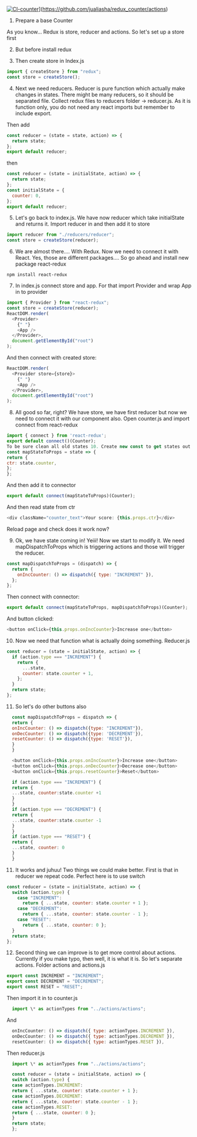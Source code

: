 [![CI-counter](https://github.com/jualiasha/redux_counter/actions/workflows/main.yml/badge.svg)](https://github.com/jualiasha/redux_counter/actions/workflows/main.yml)](https://github.com/jualiasha/redux_counter/actions)


1. Prepare a base Counter

As you know... Redux is store, reducer and actions. So let's set up a store first

2. But before install redux

3. Then create store in Index.js

```js
import { createStore } from "redux";
const store = createStore();
```

4. Next we need reducers. Reducer is pure function which actually make changes in states. There might be many reducers, so it should be separated file. Collect redux files to reducers folder -> reducer.js. As it is function only, you do not need any react imports but remember to include export.

Then add

```js
const reducer = (state = state, action) => {
  return state;
};
export default reducer;
```

then

```js
const reducer = (state = initialState, action) => {
  return state;
};
const initialState = {
  counter: 0,
};
export default reducer;
```

5. Let's go back to index.js. We have now reducer which take initialState and returns it. Import reducer in and then add it to store

```js
import reducer from "./reducers/reducer";
const store = createStore(reducer);
```

6. We are almost there.... With Redux. Now we need to connect it with React. Yes, those are different packages.... So go ahead and install new package react-redux

```
npm install react-redux
```

7. In index.js connect store and app. For that import Provider and wrap App in to provider

```js
import { Provider } from "react-redux";
const store = createStore(reducer);
ReactDOM.render(
  <Provider>
    {" "}
    <App />
  </Provider>,
  document.getElementById("root")
);
```

And then connect with created store:

```js
ReactDOM.render(
  <Provider store={store}>
    {" "}
    <App />
  </Provider>,
  document.getElementById("root")
);
```

8. All good so far, right? We have store, we have first reducer but now we need to connect it with our component also. Open counter.js and import connect from react-redux

```js
import { connect } from 'react-redux';
export default connect()(Counter);
To be sure clean all old states 10. Create new const to get states out from component
const mapStateToProps = state => {
return {
ctr: state.counter,
};
};
```

And then add it to connector

```js
export default connect(mapStateToProps)(Counter);
```

And then read state from ctr

```js
<div className="counter_text">Your score: {this.props.ctr}</div>
```

Reload page and check does it work now?

9. Ok, we have state coming in! Yeiii! Now we start to modify it. We need mapDispatchToProps which is triggering actions and those will trigger the reducer.

```js
const mapDispatchToProps = (dispatch) => {
  return {
    onIncCounter: () => dispatch({ type: "INCREMENT" }),
  };
};
```

Then connect with connector:

```js
export default connect(mapStateToProps, mapDispatchToProps)(Counter);
```

And button clicked:

```js
<button onClick={this.props.onIncCounter}>Increase one</button>
```

10. Now we need that function what is actually doing something. Reducer.js

```js
const reducer = (state = initialState, action) => {
  if (action.type === "INCREMENT") {
    return {
      ...state,
      counter: state.counter + 1,
    };
  }
  return state;
};
```

11. So let's do other buttons also

```js
  const mapDispatchToProps = dispatch => {
  return {
  onIncCounter: () => dispatch({type: "INCREMENT"}),
  onDecCounter: () => dispatch({type: 'DECREMENT'}),
  resetCounter: () => dispatch({type: 'RESET'}),
  }
  }

  <button onClick={this.props.onIncCounter}>Increase one</button>
  <button onClick={this.props.onDecCounter}>Decrease one</button>
  <button onClick={this.props.resetCounter}>Reset</button>

  if (action.type === "INCREMENT") {
  return {
  ...state, counter:state.counter +1
  }
  }
  if (action.type === "DECREMENT") {
  return {
  ...state, counter:state.counter -1
  }
  }
  if (action.type === "RESET") {
  return {
  ...state, counter: 0
  }
  }
```

11. It works and juhuu! Two things we could make better. First is that in reducer we repeat code. Perfect here is to use switch

```js
const reducer = (state = initialState, action) => {
  switch (action.type) {
    case "INCREMENT":
      return { ...state, counter: state.counter + 1 };
    case "DECREMENT":
      return { ...state, counter: state.counter - 1 };
    case "RESET":
      return { ...state, counter: 0 };
  }
  return state;
};
```

12. Second thing we can improve is to get more control about actions. Currently if you make typo, then well, it is what it is. So let's separate actions. Folder actions and actions.js

```js
export const INCREMENT = "INCREMENT";
export const DECREMENT = "DECREMENT";
export const RESET = "RESET";
```

Then import it in to counter.js

```js
  import \* as actionTypes from "../actions/actions";
```

And

```js
  onIncCounter: () => dispatch({ type: actionTypes.INCREMENT }),
  onDecCounter: () => dispatch({ type: actionTypes.DECREMENT }),
  resetCounter: () => dispatch({ type: actionTypes.RESET }),
```

Then reducer.js

```js
  import \* as actionTypes from "../actions/actions";

  const reducer = (state = initialState, action) => {
  switch (action.type) {
  case actionTypes.INCREMENT:
  return { ...state, counter: state.counter + 1 };
  case actionTypes.DECREMENT:
  return { ...state, counter: state.counter - 1 };
  case actionTypes.RESET:
  return { ...state, counter: 0 };
  }
  return state;
  };
```
